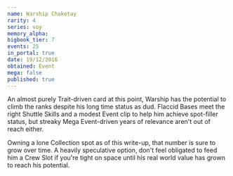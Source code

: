```yaml
---
name: Warship Chakotay
rarity: 4
series: voy
memory_alpha:
bigbook_tier: 7
events: 25
in_portal: true
date: 19/12/2016
obtained: Event
mega: false
published: true
---
```


An almost purely Trait-driven card at this point, Warship has the potential to climb the ranks despite his long time status as dud. Flaccid Bases meet the right Shuttle Skills and a modest Event clip to help him achieve spot-filler status, but streaky Mega Event-driven years of relevance aren't out of reach either.

Owning a lone Collection spot as of this write-up, that number is sure to grow over time. A heavily 
speculative option, don't feel obligated to feed him a Crew Slot if you're tight on space until his real world value has grown to reach his potential.

